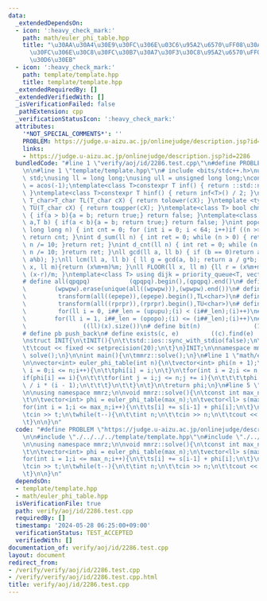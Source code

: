 ```yaml
---
data:
  _extendedDependsOn:
  - icon: ':heavy_check_mark:'
    path: math/euler_phi_table.hpp
    title: "\u30AA\u30A4\u30E9\u30FC\u306E\u03C6\u95A2\u6570\uFF08\u30AA\u30A4\u30E9\
      \u30FC\u306E\u30C8\u30FC\u30B7\u30A7\u30F3\u30C8\u95A2\u6570\uFF09\u30C6\u30FC\
      \u30D6\u30EB"
  - icon: ':heavy_check_mark:'
    path: template/template.hpp
    title: template/template.hpp
  _extendedRequiredBy: []
  _extendedVerifiedWith: []
  _isVerificationFailed: false
  _pathExtension: cpp
  _verificationStatusIcon: ':heavy_check_mark:'
  attributes:
    '*NOT_SPECIAL_COMMENTS*': ''
    PROBLEM: https://judge.u-aizu.ac.jp/onlinejudge/description.jsp?id=2286
    links:
    - https://judge.u-aizu.ac.jp/onlinejudge/description.jsp?id=2286
  bundledCode: "#line 1 \"verify/aoj/id/2286.test.cpp\"\n#define PROBLEM \"https://judge.u-aizu.ac.jp/onlinejudge/description.jsp?id=2286\"\
    \n\n#line 1 \"template/template.hpp\"\n# include <bits/stdc++.h>\nusing namespace\
    \ std;\nusing ll = long long;\nusing ull = unsigned long long;\nconst double pi\
    \ = acos(-1);\ntemplate<class T>constexpr T inf() { return ::std::numeric_limits<T>::max();\
    \ }\ntemplate<class T>constexpr T hinf() { return inf<T>() / 2; }\ntemplate <typename\
    \ T_char>T_char TL(T_char cX) { return tolower(cX); }\ntemplate <typename T_char>T_char\
    \ TU(T_char cX) { return toupper(cX); }\ntemplate<class T> bool chmin(T& a,T b)\
    \ { if(a > b){a = b; return true;} return false; }\ntemplate<class T> bool chmax(T&\
    \ a,T b) { if(a < b){a = b; return true;} return false; }\nint popcnt(unsigned\
    \ long long n) { int cnt = 0; for (int i = 0; i < 64; i++)if ((n >> i) & 1)cnt++;\
    \ return cnt; }\nint d_sum(ll n) { int ret = 0; while (n > 0) { ret += n % 10;\
    \ n /= 10; }return ret; }\nint d_cnt(ll n) { int ret = 0; while (n > 0) { ret++;\
    \ n /= 10; }return ret; }\nll gcd(ll a, ll b) { if (b == 0)return a; return gcd(b,\
    \ a%b); };\nll lcm(ll a, ll b) { ll g = gcd(a, b); return a / g*b; };\nll MOD(ll\
    \ x, ll m){return (x%m+m)%m; }\nll FLOOR(ll x, ll m) {ll r = (x%m+m)%m; return\
    \ (x-r)/m; }\ntemplate<class T> using dijk = priority_queue<T, vector<T>, greater<T>>;\n\
    # define all(qpqpq)           (qpqpq).begin(),(qpqpq).end()\n# define UNIQUE(wpwpw)\
    \        (wpwpw).erase(unique(all((wpwpw))),(wpwpw).end())\n# define LOWER(epepe)\
    \         transform(all((epepe)),(epepe).begin(),TL<char>)\n# define UPPER(rprpr)\
    \         transform(all((rprpr)),(rprpr).begin(),TU<char>)\n# define rep(i,upupu)\
    \         for(ll i = 0, i##_len = (upupu);(i) < (i##_len);(i)++)\n# define reps(i,opopo)\
    \        for(ll i = 1, i##_len = (opopo);(i) <= (i##_len);(i)++)\n# define len(x)\
    \                ((ll)(x).size())\n# define bit(n)               (1LL << (n))\n\
    # define pb push_back\n# define exists(c, e)         ((c).find(e) != (c).end())\n\
    \nstruct INIT{\n\tINIT(){\n\t\tstd::ios::sync_with_stdio(false);\n\t\tstd::cin.tie(0);\n\
    \t\tcout << fixed << setprecision(20);\n\t}\n}INIT;\n\nnamespace mmrz {\n\tvoid\
    \ solve();\n}\n\nint main(){\n\tmmrz::solve();\n}\n#line 1 \"math/euler_phi_table.hpp\"\
    \n\nvector<int> euler_phi_table(int n){\n\tvector<int> phi(n + 1);\n\tfor(int\
    \ i = 0;i <= n;i++){\n\t\tphi[i] = i;\n\t}\n\tfor(int i = 2;i <= n;i++){\n\t\t\
    if(phi[i] == i){\n\t\t\tfor(int j = i;j <= n;j += i){\n\t\t\t\tphi[j] = phi[j]\
    \ / i * (i - 1);\n\t\t\t}\n\t\t}\n\t}\n\treturn phi;\n}\n#line 5 \"verify/aoj/id/2286.test.cpp\"\
    \n\nusing namespace mmrz;\n\nvoid mmrz::solve(){\n\tconst int max_n = 1000000;\n\
    \t\n\tvector<int> phi = euler_phi_table(max_n);\n\tvector<ll> s(max_n+1);\n\t\
    for(int i = 1;i <= max_n;i++){\n\t\ts[i] += s[i-1] + phi[i];\n\t}\n\n\tint t;\n\
    \tcin >> t;\n\twhile(t--){\n\t\tint n;\n\t\tcin >> n;\n\t\tcout << s[n]+1 << endl;\n\
    \t}\n\n}\n"
  code: "#define PROBLEM \"https://judge.u-aizu.ac.jp/onlinejudge/description.jsp?id=2286\"\
    \n\n#include \"./../../../template/template.hpp\"\n#include \"./../../../math/euler_phi_table.hpp\"\
    \n\nusing namespace mmrz;\n\nvoid mmrz::solve(){\n\tconst int max_n = 1000000;\n\
    \t\n\tvector<int> phi = euler_phi_table(max_n);\n\tvector<ll> s(max_n+1);\n\t\
    for(int i = 1;i <= max_n;i++){\n\t\ts[i] += s[i-1] + phi[i];\n\t}\n\n\tint t;\n\
    \tcin >> t;\n\twhile(t--){\n\t\tint n;\n\t\tcin >> n;\n\t\tcout << s[n]+1 << endl;\n\
    \t}\n\n}\n"
  dependsOn:
  - template/template.hpp
  - math/euler_phi_table.hpp
  isVerificationFile: true
  path: verify/aoj/id/2286.test.cpp
  requiredBy: []
  timestamp: '2024-05-28 06:25:00+09:00'
  verificationStatus: TEST_ACCEPTED
  verifiedWith: []
documentation_of: verify/aoj/id/2286.test.cpp
layout: document
redirect_from:
- /verify/verify/aoj/id/2286.test.cpp
- /verify/verify/aoj/id/2286.test.cpp.html
title: verify/aoj/id/2286.test.cpp
---
```

